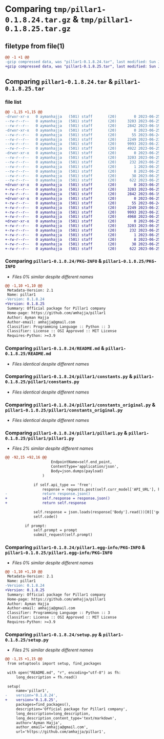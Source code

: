 # Comparing `tmp/pillar1-0.1.8.24.tar.gz` & `tmp/pillar1-0.1.8.25.tar.gz`

## filetype from file(1)

```diff
@@ -1 +1 @@
-gzip compressed data, was "pillar1-0.1.8.24.tar", last modified: Sun Jun 25 00:13:07 2023, max compression
+gzip compressed data, was "pillar1-0.1.8.25.tar", last modified: Sun Jun 25 00:21:36 2023, max compression
```

## Comparing `pillar1-0.1.8.24.tar` & `pillar1-0.1.8.25.tar`

### file list

```diff
@@ -1,15 +1,15 @@
-drwxr-xr-x   0 aymanhajja   (501) staff       (20)        0 2023-06-25 00:13:07.337143 pillar1-0.1.8.24/
--rw-r--r--   0 aymanhajja   (501) staff       (20)     3203 2023-06-25 00:13:07.337029 pillar1-0.1.8.24/PKG-INFO
--rw-r--r--   0 aymanhajja   (501) staff       (20)     2842 2023-06-19 22:34:12.000000 pillar1-0.1.8.24/README.md
-drwxr-xr-x   0 aymanhajja   (501) staff       (20)        0 2023-06-25 00:13:07.336381 pillar1-0.1.8.24/pillar1/
--rw-r--r--   0 aymanhajja   (501) staff       (20)       55 2023-06-24 20:02:24.000000 pillar1-0.1.8.24/pillar1/__init__.py
--rw-r--r--   0 aymanhajja   (501) staff       (20)     2249 2023-06-23 19:09:33.000000 pillar1-0.1.8.24/pillar1/constants.py
--rw-r--r--   0 aymanhajja   (501) staff       (20)     9993 2023-06-23 13:24:20.000000 pillar1-0.1.8.24/pillar1/constants_original.py
--rw-r--r--   0 aymanhajja   (501) staff       (20)     4922 2023-06-25 00:13:04.000000 pillar1-0.1.8.24/pillar1/pillar1.py
-drwxr-xr-x   0 aymanhajja   (501) staff       (20)        0 2023-06-25 00:13:07.336853 pillar1-0.1.8.24/pillar1.egg-info/
--rw-r--r--   0 aymanhajja   (501) staff       (20)     3203 2023-06-25 00:13:07.000000 pillar1-0.1.8.24/pillar1.egg-info/PKG-INFO
--rw-r--r--   0 aymanhajja   (501) staff       (20)      232 2023-06-25 00:13:07.000000 pillar1-0.1.8.24/pillar1.egg-info/SOURCES.txt
--rw-r--r--   0 aymanhajja   (501) staff       (20)        1 2023-06-25 00:13:07.000000 pillar1-0.1.8.24/pillar1.egg-info/dependency_links.txt
--rw-r--r--   0 aymanhajja   (501) staff       (20)        8 2023-06-25 00:13:07.000000 pillar1-0.1.8.24/pillar1.egg-info/top_level.txt
--rw-r--r--   0 aymanhajja   (501) staff       (20)       38 2023-06-25 00:13:07.337185 pillar1-0.1.8.24/setup.cfg
--rw-r--r--   0 aymanhajja   (501) staff       (20)      622 2023-06-25 00:13:07.000000 pillar1-0.1.8.24/setup.py
+drwxr-xr-x   0 aymanhajja   (501) staff       (20)        0 2023-06-25 00:21:36.792926 pillar1-0.1.8.25/
+-rw-r--r--   0 aymanhajja   (501) staff       (20)     3203 2023-06-25 00:21:36.792793 pillar1-0.1.8.25/PKG-INFO
+-rw-r--r--   0 aymanhajja   (501) staff       (20)     2842 2023-06-19 22:34:12.000000 pillar1-0.1.8.25/README.md
+drwxr-xr-x   0 aymanhajja   (501) staff       (20)        0 2023-06-25 00:21:36.792125 pillar1-0.1.8.25/pillar1/
+-rw-r--r--   0 aymanhajja   (501) staff       (20)       55 2023-06-24 20:02:24.000000 pillar1-0.1.8.25/pillar1/__init__.py
+-rw-r--r--   0 aymanhajja   (501) staff       (20)     2249 2023-06-23 19:09:33.000000 pillar1-0.1.8.25/pillar1/constants.py
+-rw-r--r--   0 aymanhajja   (501) staff       (20)     9993 2023-06-23 13:24:20.000000 pillar1-0.1.8.25/pillar1/constants_original.py
+-rw-r--r--   0 aymanhajja   (501) staff       (20)     4968 2023-06-25 00:21:34.000000 pillar1-0.1.8.25/pillar1/pillar1.py
+drwxr-xr-x   0 aymanhajja   (501) staff       (20)        0 2023-06-25 00:21:36.792617 pillar1-0.1.8.25/pillar1.egg-info/
+-rw-r--r--   0 aymanhajja   (501) staff       (20)     3203 2023-06-25 00:21:36.000000 pillar1-0.1.8.25/pillar1.egg-info/PKG-INFO
+-rw-r--r--   0 aymanhajja   (501) staff       (20)      232 2023-06-25 00:21:36.000000 pillar1-0.1.8.25/pillar1.egg-info/SOURCES.txt
+-rw-r--r--   0 aymanhajja   (501) staff       (20)        1 2023-06-25 00:21:36.000000 pillar1-0.1.8.25/pillar1.egg-info/dependency_links.txt
+-rw-r--r--   0 aymanhajja   (501) staff       (20)        8 2023-06-25 00:21:36.000000 pillar1-0.1.8.25/pillar1.egg-info/top_level.txt
+-rw-r--r--   0 aymanhajja   (501) staff       (20)       38 2023-06-25 00:21:36.792966 pillar1-0.1.8.25/setup.cfg
+-rw-r--r--   0 aymanhajja   (501) staff       (20)      622 2023-06-25 00:21:36.000000 pillar1-0.1.8.25/setup.py
```

### Comparing `pillar1-0.1.8.24/PKG-INFO` & `pillar1-0.1.8.25/PKG-INFO`

 * *Files 0% similar despite different names*

```diff
@@ -1,10 +1,10 @@
 Metadata-Version: 2.1
 Name: pillar1
-Version: 0.1.8.24
+Version: 0.1.8.25
 Summary: Official package for Pillar1 company
 Home-page: https://github.com/amhajja/pillar1
 Author: Ayman Hajja
 Author-email: amhajja@gmail.com
 Classifier: Programming Language :: Python :: 3
 Classifier: License :: OSI Approved :: MIT License
 Requires-Python: >=3.9
```

### Comparing `pillar1-0.1.8.24/README.md` & `pillar1-0.1.8.25/README.md`

 * *Files identical despite different names*

### Comparing `pillar1-0.1.8.24/pillar1/constants.py` & `pillar1-0.1.8.25/pillar1/constants.py`

 * *Files identical despite different names*

### Comparing `pillar1-0.1.8.24/pillar1/constants_original.py` & `pillar1-0.1.8.25/pillar1/constants_original.py`

 * *Files identical despite different names*

### Comparing `pillar1-0.1.8.24/pillar1/pillar1.py` & `pillar1-0.1.8.25/pillar1/pillar1.py`

 * *Files 2% similar despite different names*

```diff
@@ -92,15 +92,16 @@
                     EndpointName=self.end_point,
                     ContentType='application/json',
                     Body=json.dumps(payload)
                 )
 
             if self.api_type == 'free':
                 response = requests.post(self.curr_model['API_URL'], headers={"Authorization": f"Bearer {self.huggingface_token}"}, json=payload)
-                return response.json()
+                self.response = response.json()
+                return self.response
 
             self.response = json.loads(response['Body'].read())[0]['generated_text']
             self.code()
 
         if prompt:
             self.prompt = prompt
             submit_request(self.prompt)
```

### Comparing `pillar1-0.1.8.24/pillar1.egg-info/PKG-INFO` & `pillar1-0.1.8.25/pillar1.egg-info/PKG-INFO`

 * *Files 0% similar despite different names*

```diff
@@ -1,10 +1,10 @@
 Metadata-Version: 2.1
 Name: pillar1
-Version: 0.1.8.24
+Version: 0.1.8.25
 Summary: Official package for Pillar1 company
 Home-page: https://github.com/amhajja/pillar1
 Author: Ayman Hajja
 Author-email: amhajja@gmail.com
 Classifier: Programming Language :: Python :: 3
 Classifier: License :: OSI Approved :: MIT License
 Requires-Python: >=3.9
```

### Comparing `pillar1-0.1.8.24/setup.py` & `pillar1-0.1.8.25/setup.py`

 * *Files 2% similar despite different names*

```diff
@@ -1,15 +1,15 @@
 from setuptools import setup, find_packages
 
 with open("README.md", "r", encoding="utf-8") as fh:
     long_description = fh.read()
 
 setup(
     name='pillar1',
-    version='0.1.8.24',
+    version='0.1.8.25',
     packages=find_packages(),
     description='Official package for Pillar1 company',
     long_description=long_description,
     long_description_content_type='text/markdown',
     author='Ayman Hajja',
     author_email='amhajja@gmail.com',
     url='https://github.com/amhajja/pillar1',
```

